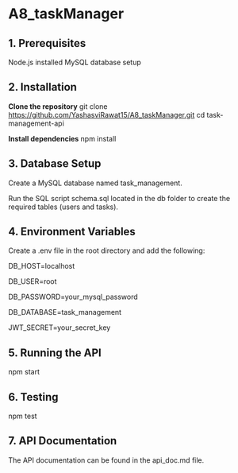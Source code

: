 # A8_taskManager

## 1. Prerequisites

Node.js installed
MySQL database setup

## 2. Installation
**Clone the repository**
git clone https://github.com/YashasviRawat15/A8_taskManager.git
cd task-management-api

**Install dependencies**
npm install

## 3. Database Setup

Create a MySQL database named task_management.  

Run the SQL script schema.sql located in the db folder to create the required tables (users and tasks).

## 4. Environment Variables

Create a .env file in the root directory and add the following:  

DB_HOST=localhost  

DB_USER=root  

DB_PASSWORD=your_mysql_password  

DB_DATABASE=task_management  

JWT_SECRET=your_secret_key

## 5. Running the API

npm start

## 6. Testing
npm test

## 7. API Documentation

The API documentation can be found in the api_doc.md file.

